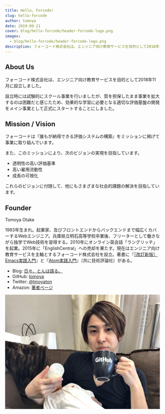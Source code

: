 ```yaml
---
title: Hello, Forcode!
slug: hello-forcode
author: tomoya
date: 2019-09-21
cover: blog/hello-forcode/header-forcode-logo.png
images:
  - blog/hello-forcode/header-forcode-logo.png
description: フォーコード株式会社は、エンジニア向け教育サービスを目的として2018年11月に設立しました。その後、効果的な学習に必要な評価基盤の開発をメイン事業として正式スタートしました。
---
```


## About Us

フォーコード株式会社は、エンジニア向け教育サービスを目的として2018年11月に設立しました。

設立時には試験的にスクール事業を行いましたが、質を担保したまま事業を拡大するのは困難だと感じたため、効果的な学習に必要となる適切な評価基盤の開発をメイン事業として正式にスタートすることにしました。

## Mission / Vision

フォーコードは『誰もが納得できる評価システムの構築』をミッションに掲げて事業に取り組んでいます。

また、このミッションにより、次のビジョンの実現を目指しています。

- 透明性の高い評価基準
- 高い雇用流動性
- 成長の可視化

これらのビジョンに付随して、他にもさまざまな社会的課題の解決を目指しています。

## Founder

Tomoya Otake

1983年生まれ。起業家、及びフロントエンドからバックエンドまで幅広くカバーするWebエンジニア。兵庫県立明石高等学校卒業後、フリーターとして働きながら独学でWeb技術を習得する。2010年にオンライン英会話「ラングリッチ」を起業。2015年に「EnglishCentral」への売却を果たす。現在はエンジニア向け教育サービスを主軸とするフォーコード株式会社を設立。著書に『[［改訂新版］Emacs実践入門](http://gihyo.jp/magazine/wdpress/plus/978-4-7741-9235-2)』と『[Atom実践入門](http://gihyo.jp/magazine/wdpress/plus/978-4-7741-8270-4)』（共に技術評論社）がある。

- Blog: [ 日々、とんは語る。](https://blog.tomoya.dev)
- GitHub: [tomoya](https://github.com/tomoya/)
- Twitter: [@tmoyaton](https://twitter.com/tomoyaton)
- Amazon: [著者ページ](https://www.amazon.co.jp/-/e/B007HB11FI)

![tomoyaの写真](./tomoya.jpg)
